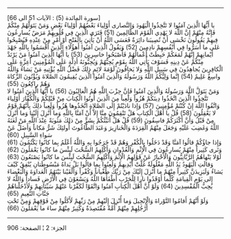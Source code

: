 ------------------------------------------------------------------------

\[سورة المائدة (5) : الآيات 51 الى 66\]  
يا أَيُّهَا الَّذِينَ آمَنُوا لا تَتَّخِذُوا الْيَهُودَ وَالنَّصارى أَوْلِياءَ بَعْضُهُمْ أَوْلِياءُ بَعْضٍ
وَمَنْ يَتَوَلَّهُمْ مِنْكُمْ فَإِنَّهُ مِنْهُمْ إِنَّ اللَّهَ لا يَهْدِي الْقَوْمَ الظَّالِمِينَ (51) فَتَرَى الَّذِينَ
فِي قُلُوبِهِمْ مَرَضٌ يُسارِعُونَ فِيهِمْ يَقُولُونَ نَخْشى أَنْ تُصِيبَنا دائِرَةٌ فَعَسَى اللَّهُ أَنْ يَأْتِيَ
بِالْفَتْحِ أَوْ أَمْرٍ مِنْ عِنْدِهِ فَيُصْبِحُوا عَلى ما أَسَرُّوا فِي أَنْفُسِهِمْ نادِمِينَ (52) وَيَقُولُ
الَّذِينَ آمَنُوا أَهؤُلاءِ الَّذِينَ أَقْسَمُوا بِاللَّهِ جَهْدَ أَيْمانِهِمْ إِنَّهُمْ لَمَعَكُمْ حَبِطَتْ
أَعْمالُهُمْ فَأَصْبَحُوا خاسِرِينَ (53) يا أَيُّهَا الَّذِينَ آمَنُوا مَنْ يَرْتَدَّ مِنْكُمْ عَنْ دِينِهِ
فَسَوْفَ يَأْتِي اللَّهُ بِقَوْمٍ يُحِبُّهُمْ وَيُحِبُّونَهُ أَذِلَّةٍ عَلَى الْمُؤْمِنِينَ أَعِزَّةٍ عَلَى الْكافِرِينَ
يُجاهِدُونَ فِي سَبِيلِ اللَّهِ وَلا يَخافُونَ لَوْمَةَ لائِمٍ ذلِكَ فَضْلُ اللَّهِ يُؤْتِيهِ مَنْ يَشاءُ
وَاللَّهُ واسِعٌ عَلِيمٌ (54) إِنَّما وَلِيُّكُمُ اللَّهُ وَرَسُولُهُ وَالَّذِينَ آمَنُوا الَّذِينَ يُقِيمُونَ
الصَّلاةَ وَيُؤْتُونَ الزَّكاةَ وَهُمْ راكِعُونَ (55)  
وَمَنْ يَتَوَلَّ اللَّهَ وَرَسُولَهُ وَالَّذِينَ آمَنُوا فَإِنَّ حِزْبَ اللَّهِ هُمُ الْغالِبُونَ (56) يا أَيُّهَا
الَّذِينَ آمَنُوا لا تَتَّخِذُوا الَّذِينَ اتَّخَذُوا دِينَكُمْ هُزُواً وَلَعِباً مِنَ الَّذِينَ أُوتُوا
الْكِتابَ مِنْ قَبْلِكُمْ وَالْكُفَّارَ أَوْلِياءَ وَاتَّقُوا اللَّهَ إِنْ كُنْتُمْ مُؤْمِنِينَ (57) وَإِذا
نادَيْتُمْ إِلَى الصَّلاةِ اتَّخَذُوها هُزُواً وَلَعِباً ذلِكَ بِأَنَّهُمْ قَوْمٌ لا يَعْقِلُونَ (58) قُلْ يا
أَهْلَ الْكِتابِ هَلْ تَنْقِمُونَ مِنَّا إِلاَّ أَنْ آمَنَّا بِاللَّهِ وَما أُنْزِلَ إِلَيْنا وَما أُنْزِلَ مِنْ
قَبْلُ وَأَنَّ أَكْثَرَكُمْ فاسِقُونَ (59) قُلْ هَلْ أُنَبِّئُكُمْ بِشَرٍّ مِنْ ذلِكَ مَثُوبَةً عِنْدَ اللَّهِ مَنْ
لَعَنَهُ اللَّهُ وَغَضِبَ عَلَيْهِ وَجَعَلَ مِنْهُمُ الْقِرَدَةَ وَالْخَنازِيرَ وَعَبَدَ الطَّاغُوتَ أُولئِكَ شَرٌّ
مَكاناً وَأَضَلُّ عَنْ سَواءِ السَّبِيلِ (60)  
وَإِذا جاؤُكُمْ قالُوا آمَنَّا وَقَدْ دَخَلُوا بِالْكُفْرِ وَهُمْ قَدْ خَرَجُوا بِهِ وَاللَّهُ أَعْلَمُ بِما
كانُوا يَكْتُمُونَ (61) وَتَرى كَثِيراً مِنْهُمْ يُسارِعُونَ فِي الْإِثْمِ وَالْعُدْوانِ وَأَكْلِهِمُ السُّحْتَ
لَبِئْسَ ما كانُوا يَعْمَلُونَ (62) لَوْلا يَنْهاهُمُ الرَّبَّانِيُّونَ وَالْأَحْبارُ عَنْ قَوْلِهِمُ الْإِثْمَ
وَأَكْلِهِمُ السُّحْتَ لَبِئْسَ ما كانُوا يَصْنَعُونَ (63) وَقالَتِ الْيَهُودُ يَدُ اللَّهِ مَغْلُولَةٌ غُلَّتْ
أَيْدِيهِمْ وَلُعِنُوا بِما قالُوا بَلْ يَداهُ مَبْسُوطَتانِ يُنْفِقُ كَيْفَ يَشاءُ وَلَيَزِيدَنَّ كَثِيراً
مِنْهُمْ ما أُنْزِلَ إِلَيْكَ مِنْ رَبِّكَ طُغْياناً وَكُفْراً وَأَلْقَيْنا بَيْنَهُمُ الْعَداوَةَ وَالْبَغْضاءَ إِلى
يَوْمِ الْقِيامَةِ كُلَّما أَوْقَدُوا نارا لِلْحَرْبِ أَطْفَأَهَا اللَّهُ وَيَسْعَوْنَ فِي الْأَرْضِ فَساداً
وَاللَّهُ لا يُحِبُّ الْمُفْسِدِينَ (64) وَلَوْ أَنَّ أَهْلَ الْكِتابِ آمَنُوا وَاتَّقَوْا لَكَفَّرْنا عَنْهُمْ
سَيِّئاتِهِمْ وَلَأَدْخَلْناهُمْ جَنَّاتِ النَّعِيمِ (65)  
وَلَوْ أَنَّهُمْ أَقامُوا التَّوْراةَ وَالْإِنْجِيلَ وَما أُنْزِلَ إِلَيْهِمْ مِنْ رَبِّهِمْ لَأَكَلُوا مِنْ فَوْقِهِمْ
وَمِنْ تَحْتِ أَرْجُلِهِمْ مِنْهُمْ أُمَّةٌ مُقْتَصِدَةٌ وَكَثِيرٌ مِنْهُمْ ساءَ ما يَعْمَلُونَ (66)

------------------------------------------------------------------------

الجزء: 2 ¦ الصفحة: 906
